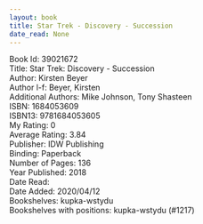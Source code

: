 ```yaml
---
layout: book
title: Star Trek - Discovery - Succession
date_read: None
---
```


Book Id: 39021672<br />
Title: Star Trek: Discovery - Succession<br />
Author: Kirsten Beyer<br />
Author l-f: Beyer, Kirsten<br />
Additional Authors: Mike Johnson, Tony Shasteen<br />
ISBN: 1684053609<br />
ISBN13: 9781684053605<br />
My Rating: 0<br />
Average Rating: 3.84<br />
Publisher: IDW Publishing<br />
Binding: Paperback<br />
Number of Pages: 136<br />
Year Published: 2018<br />
Date Read: <br />
Date Added: 2020/04/12<br />
Bookshelves: kupka-wstydu<br />
Bookshelves with positions: kupka-wstydu (#1217)<br />

